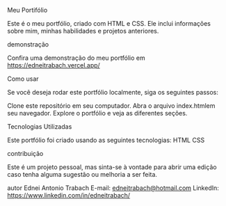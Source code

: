 Meu Portifólio

Este é o meu portfólio, criado com HTML e CSS. Ele inclui informações sobre mim, minhas habilidades e projetos anteriores.

demonstração

Confira uma demonstração do meu portfólio em https://edneitrabach.vercel.app/

Como usar

Se você deseja rodar este portfólio localmente, siga os seguintes passos:

Clone este repositório em seu computador.
Abra o arquivo index.htmlem seu navegador.
Explore o portfólio e veja as diferentes seções.

Tecnologias Utilizadas

Este portfólio foi criado usando as seguintes tecnologias:
HTML
CSS

contribuição

Este é um projeto pessoal, mas sinta-se à vontade para abrir uma edição caso tenha alguma sugestão ou melhoria a ser feita.

autor
Ednei Antonio Trabach
E-mail: edneitrabach@hotmail.com
LinkedIn: https://www.linkedin.com/in/edneitrabach/
